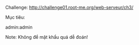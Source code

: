 Challenge: http://challenge01.root-me.org/web-serveur/ch3/

Mục tiêu: 

admin:admin

Note: Không để mật khẩu quá dễ đoán!

